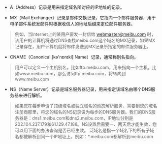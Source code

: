
+ A（Address）记录是用来指定域名所对应的IP地址的记录。

+ MX（Mail Exchanger）记录是邮件交换记录，它指向一个邮件服务器，用于电子邮件系统发邮件时根据收信人的地址后缀来定位邮件服务器。
>  例如，当Internet上的某用户要发一封信给 webmaster@meibu.com 时，该用户的计算机将通过DNS查找meibu.com这个域名的MX记录，如果MX记录存在，用户计算机就将邮件发送到MX记录所指定的邮件服务器上。

+ CNAME（Canonical \[kə'nɒnɪkl\] Name）记录，通常称别名指向。
> 用户可以定义一个主机别名，比如ftp.meibu.com，用来指向一个主机，比如www.meibu.com，那么访问ftp.meibu.com，将转向到www.meibu.com

+ NS（Name Server）记录是域名服务器记录，用来指定该域名由哪个DNS服务器来进行解析。
> 如果您在每步申请了顶级域名或独立域名的动态解析服务，需要到您的域名注册商那里，将您的域名的NS记录设为每步的DNS服务器。我们的DNS服务器是：dns1.meibu.com和dns2.meibu.com，IP地址分别是202.104.237.179和61.129.47.188。NS设置后需要一、两天后才能生效，您可以用下面的办法查询是否已经生效。
泛域名是指一个域名下的所有子域名都被解析到同一个IP地址上。例如：*.meibu.com都解析到meibu.com